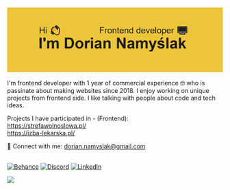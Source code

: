 ![Header](https://github.com/rafciol/rafciol/blob/main/git%20header.png)


I'm frontend developer with 1 year of commercial experience 🤓 who is passinate about making websites since 2018. I enjoy working on unique projects from frontend side. I like talking with people about code and tech ideas.  
>
Projects I have participated in - (Frontend):
\
https://strefawolnoslowa.pl/
\
https://izba-lekarska.pl/

📧 Connect with me: dorian.namyslak@gmail.com

\
[![Behance](https://img.shields.io/badge/Behance-1769ff?logo=behance&logoColor=white)](https://www.behance.net/doriannamylak) [![Discord](https://img.shields.io/badge/Discord-%237289DA.svg?logo=discord&logoColor=white)](rafciolson) [![LinkedIn](https://img.shields.io/badge/LinkedIn-%230077B5.svg?logo=linkedin&logoColor=white)](https://www.linkedin.com/in/dorian-namy%C5%9Blak-6874392a6/) 

[![](https://visitcount.itsvg.in/api?id=rafciol&icon=0&color=0)](https://visitcount.itsvg.in)
